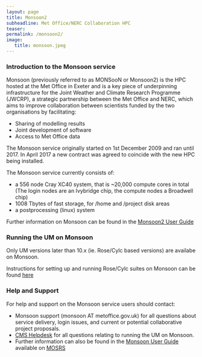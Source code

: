 ```yaml
---
layout: page
title: Monsoon2
subheadline: Met Office/NERC Collaboration HPC
teaser: 
permalink: /monsoon2/
image:
   title: monsoon.jpeg
---
```


### Introduction to the Monsoon service

Monsoon (previously referred to as MONSooN or Monsoon2) is the HPC hosted at the Met Office in Exeter and is a key piece of underpinning infrastructure for the Joint Weather and Climate Research Programme (JWCRP), a strategic partnership between the Met Office and NERC, which aims to improve collaboration between scientists funded by the two organisations by facilitating:

* Sharing of modelling results
* Joint development of software
* Access to Met Office data

The Monsoon service originally started on 1st December 2009 and ran until 2017.  In April 2017 a new contract was agreed to coincide with the new HPC being installed. 

The Monsoon service currently consists of:

* a 556 node Cray XC40 system, that is ~20,000 compute cores in total (The login nodes are an Ivybridge chip, the compute nodes a Broadwell chip)
* 1008 Tbytes of fast storage, for /home and /project disk areas
* a postprocessing (linux) system

Further information on Monsoon can be found in the [Monsoon2 User Guide](https://code.metoffice.gov.uk/doc/monsoon2/index.html)

### Running the UM on Monsoon

Only UM versions later than 10.x (ie. Rose/Cylc based versions) are availabe on Monsoon.

Instructions for setting up and running Rose/Cylc suites on Monsoon can be found [here](https://code.metoffice.gov.uk/doc/monsoon2/rose.html#rose-setup)


### Help and Support

For help and support on the Monsoon service users should contact:

* Monsoon support (monsoon AT metoffice.gov.uk) for all questions about service delivery, login issues, and current or potential collaborative project proposals.
* [CMS Helpdesk](https://cms-helpdesk.ncas.ac.uk) for all questions relating to running the UM on Monsoon.
* Further information can also be found in the [Monsoon User Guide](https://code.metoffice.gov.uk/doc/monsoon2/index.html) available on [MOSRS](https://code.metoffice.gov.uk)
